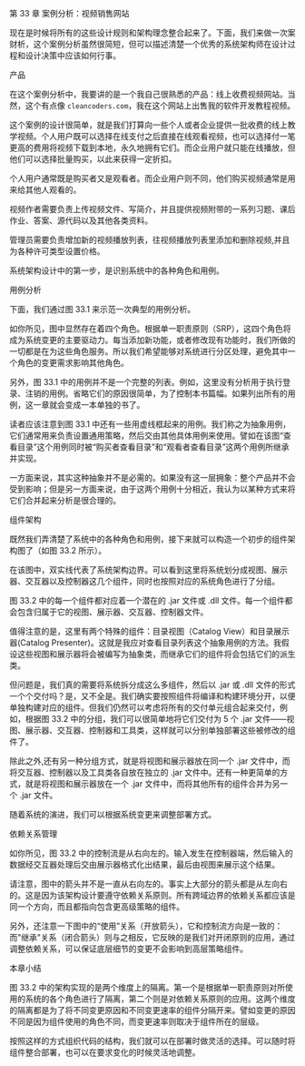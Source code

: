 第 33 章 案例分析：视频销售网站

现在是时候将所有的这些设计规则和架构理念整合起来了。下面，我们来做一次案财析，这个案例分析虽然很简短，但可以描述清楚一个优秀的系统架构师在设计过程和设计决策中应该如何行事。

产品

在这个案例分析中，我要讲的是一个我自己很熟悉的产品：线上收费视频网站。当然，这个有点像 `cleancoders.com`，我在这个网站上出售我的软件开发教程视频。

这个案例的设计很简单，就是我们打算向一些个人或者企业提供一批收费的线上教学视频。个人用户既可以选择在线支付之后直接在线观看视频，也可以选择付一笔更高的费用将视频下载到本地，永久地拥有它们。而企业用户就只能在线播放，但他们可以选择批量购买，以此来获得一定折扣。

个人用户通常既是购买者又是观看者。而企业用户则不同，他们购买视频通常是用来给其他人观看的。

视频作者需要负责上传视频文件、写简介，并且提供视频附带的一系列习题、课后作业、答案、源代码以及其他各类资料。

管理员需要负责增加新的视频播放列表，往视频播放列表里添加和删除视频,并且为各种许可类型设置价格。

系统架构设计中的第一步，是识别系统中的各种角色和用例。

用例分析

下面，我们通过图 33.1 来示范一次典型的用例分析。

如你所见，图中显然存在着四个角色。根据单一职责原则（SRP），这四个角色将成为系统变更的主要驱动力。每当添加新功能，或者修改现有功能时，我们所做的一切都是在为这些角色服务。所以我们希望能够对系统进行分区处理，避免其中一个角色的变更需求影响其他角色。

另外，图 33.1 中的用例并不是一个完整的列表。例如，这里没有分析用于执行登录、注销的用例。省略它们的原因很简单，为了控制本书篇幅。如果列出所有的用例，这一章就会变成一本单独的书了。

读者应该注意到图 33.1 中还有一些用虚线框起来的用例。我们称之为抽象用例，它们通常用来负责设置通用策略，然后交由其他具体用例来使用。譬如在该图“查看目录”这个用例同时被“购买者查看目录”和“观看者查看目录”这两个用例所继承并实现。

一方面来说，其实这种抽象并不是必需的。如果没有这一层拥象：整个产品并不会受到影响；但是另一方面来说，由于这两个用例十分相近，我认为以某种方式来将它们合并起来分析是很合理的。

组件架构

既然我们弄清楚了系统中的各种角色和用例，接下来就可以构造一个初步的组件架构图了（如图 33.2 所示）。

在该图中，双实线代表了系统架构边界。可以看到这里将系统划分成视图、展示器、交互器以及控制器这几个组件，同时也按照对应的系统角色进行了分组。

图 33.2 中的每一个组件都对应着一个潜在的 .jar 文件或 .dll 文件。每一个组件都会包含归属于它的视图、展示器、交互器、控制器文件。

值得注意的是，这里有两个特殊的组件：目录视图（Catalog View）和目录展示器(Catalog Presenter)。这就是我应对查看目录列表这个抽象用例的方法。我假设这些视图和展示器将会被编写为抽象类，而继承它们的组件将会包括它们的派生类。

但问题是，我们真的需要将系统拆分成这么多组件，然后以 .jar 或 .dll 文件的形式一个个交付吗？是，又不全是。我们确实要按照组件将编译和构建环境分开，以便单独构建对应的组件。但我们仍然可以考虑将所有的交付单元组合起来交付，例如，根据图 33.2 中的分组，我们可以很简单地将它们交付为 5 个 .jar 文件——视图、展示器、交互器、控制器和工具类，这样就可以分别单独部署这些被修改的组件了。

除此之外,还有另一种分组方式，就是将视图和展示器放在同一个 .jar 文件中，而将交互器、控制器以及工具类各自放在独立的 .jar 文件中。还有一种更简单的方式，就是将视图和展示器放在一个 .jar 文件中，而将其他所有的组件合并为另一个 .jar 文件。

随着系统的演进，我们可以根据系统变更来调整部署方式。

依赖关系管理

如你所见，图 33.2 中的控制流是从右向左的。输入发生在控制器端，然后输入的数据经交互器处理后交由展示器格式化出结果，最后由视图来展示这个结果。

请注意，图中的箭头并不是一直从右向左的。事实上大部分的箭头都是从左向右的。这是因为该架构设计要遵守依赖关系原则。所有跨域边界的依赖关系都应该是同一个方向，而且都指向包含更高级策略的组件。

另外，还注意一下图中的“使用”关系（开放箭头），它和控制流方向是一致的：而"继承"关系（闭合箭头）则与之相反，它反映的是我们对开闭原则的应用，通过调整依赖关系，可以保证底层细节的变更不会影响到高层策略组件。

本章小结

图 33.2 中的架构实现的是两个维度上的隔离。第一个是根据单一职责原则对所使用的系统的各个角色进行了隔离，第二个则是对依赖关系原则的应用。这两个维度的隔离都是为了将不同变更原因和不同变更速率的组件分隔开来。譬如变更的原因不同是因为组件使用的角色不同，而变更速率则取决于组件所在的层级。

按照这样的方式组织代码的结构，我们就可以在部署时做灵活的选择。可以随时将组件整合部署，也可以在要求变化的时候灵活地调整。
